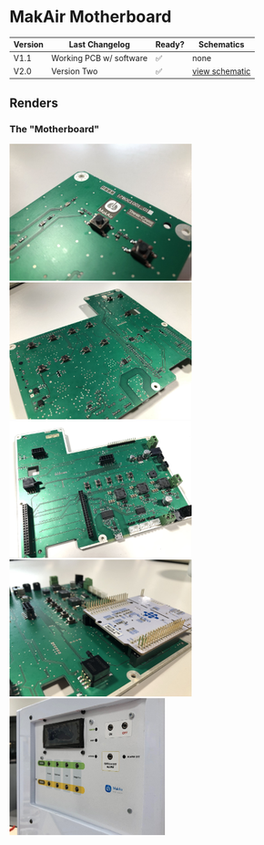 # MakAir Motherboard

| Version | Last Changelog | Ready? | Schematics |
| ------- | -------------- | ------ | ---------- |
| V1.1 | Working PCB w/ software | ✅ | none
| V2.0 | Version Two | ✅ | [view schematic](./src/schematics/V2/Electrical%20Schematics.pdf)

## Renders

### The "Motherboard"

<p>
  <img alt="Motherboard Picture" src="./res/schemes/V2/Motherboard%20(Picture%201).jpg" height="240">
  <img alt="Motherboard Picture" src="./res/schemes/V2/Motherboard%20(Picture%202).jpg" height="240">
  <img alt="Motherboard Picture" src="./res/schemes/V2/Motherboard%20(Picture%203).jpg" height="240">
  <img alt="Motherboard Picture" src="./res/schemes/V2/Motherboard%20(Picture%204).jpg" height="240">
  <img alt="Motherboard Picture" src="./res/schemes/V2/Motherboard%20(Picture%205).jpg" height="240">
</p>
